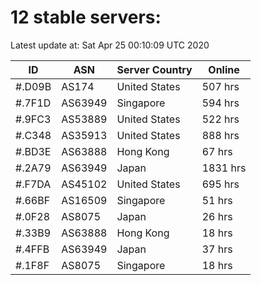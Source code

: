 # 12 stable servers:

Latest update at: Sat Apr 25 00:10:09 UTC 2020

| ID | ASN | Server Country | Online |
| -- | --- | -------------- | ------ |
| #.D09B | AS174 | United States | 507 hrs |
| #.7F1D | AS63949 | Singapore | 594 hrs |
| #.9FC3 | AS53889 | United States | 522 hrs |
| #.C348 | AS35913 | United States | 888 hrs |
| #.BD3E | AS63888 | Hong Kong | 67 hrs |
| #.2A79 | AS63949 | Japan | 1831 hrs |
| #.F7DA | AS45102 | United States | 695 hrs |
| #.66BF | AS16509 | Singapore | 51 hrs |
| #.0F28 | AS8075 | Japan | 26 hrs |
| #.33B9 | AS63888 | Hong Kong | 18 hrs |
| #.4FFB | AS63949 | Japan | 37 hrs |
| #.1F8F | AS8075 | Singapore | 18 hrs |

